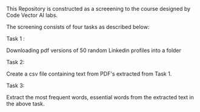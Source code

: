 This Repository is constructed as a screeening to the course designed by Code Vector AI labs.

The screening consists of four tasks as described below:

Task 1 :

Downloading pdf versions of 50 random Linkedin profiles into a folder

Task 2:

Create a csv file containing text from PDF's extracted from Task 1.

Task 3:

Extract the most frequent words, essential words from the extracted text in the above task.